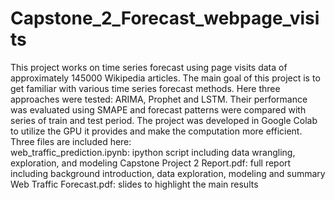 # Capstone_2_Forecast_webpage_visits
This project works on time series forecast using page visits data of approximately 145000 Wikipedia articles. The main goal of this project is to get familiar with various time series forecast methods. Here three approaches were tested: ARIMA, Prophet and LSTM. Their performance was evaluated using SMAPE and forecast patterns were compared with series of train and test period. 
The project was developed in Google Colab to utilize the GPU it provides and make the computation more efficient. Three files are included here:  
web_traffic_prediction.ipynb: ipython script including data wrangling, exploration, and modeling 
Capstone Project 2 Report.pdf: full report including background introduction, data exploration, modeling and summary
Web Traffic Forecast.pdf: slides to highlight the main results
